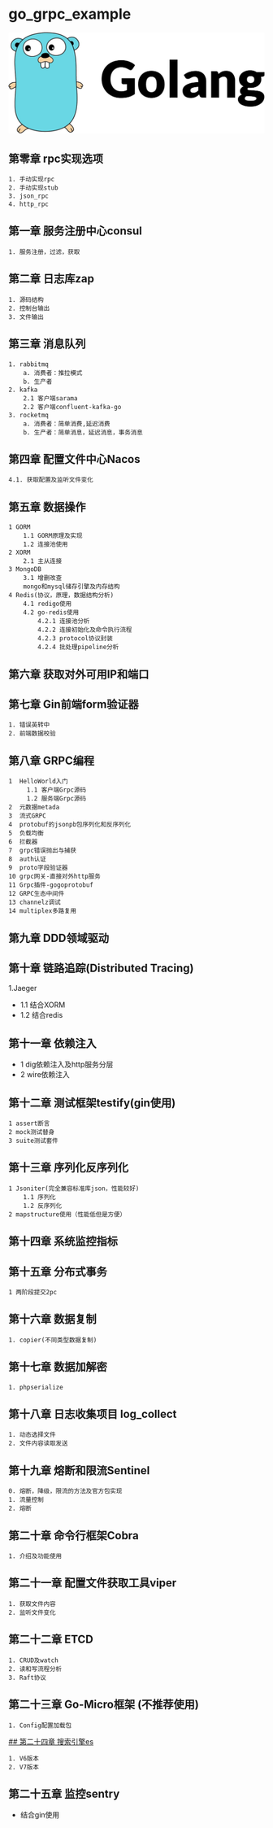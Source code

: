 # go_grpc_example
![grpc](./img/golang.jpeg)
## 第零章 rpc实现选项
    1. 手动实现rpc
    2. 手动实现stub
    3. json_rpc
    4. http_rpc
## 第一章 服务注册中心consul
    1. 服务注册，过滤，获取
## 第二章 日志库zap
    1. 源码结构
    2. 控制台输出
    3. 文件输出
## 第三章 消息队列
    1. rabbitmq
        a. 消费者：推拉模式
        b. 生产者
    2. kafka
        2.1 客户端sarama
        2.2 客户端confluent-kafka-go
    3. rocketmq
        a. 消费者：简单消费,延迟消费
        b. 生产者：简单消息，延迟消息，事务消息
## 第四章 配置文件中心Nacos
    4.1. 获取配置及监听文件变化
## 第五章 数据操作
    1 GORM
        1.1 GORM原理及实现 
        1.2 连接池使用
    2 XORM
        2.1 主从连接
    3 MongoDB
        3.1 增删改查
        mongo和mysql储存引擎及内存结构
    4 Redis(协议，原理，数据结构分析)
        4.1 redigo使用
        4.2 go-redis使用
            4.2.1 连接池分析
            4.2.2 连接初始化及命令执行流程
            4.2.3 protocol协议封装
            4.2.4 批处理pipeline分析
## 第六章 获取对外可用IP和端口
## 第七章 Gin前端form验证器
    1. 错误英转中
    2. 前端数据校验
## 第八章 GRPC编程 
    1  HelloWorld入门
         1.1 客户端Grpc源码
         1.2 服务端Grpc源码
    2  元数据metada
    3  流式GRPC
    4  protobuf的jsonpb包序列化和反序列化
    5  负载均衡 
    6  拦截器 
    7  grpc错误抛出与捕获 
    8  auth认证 
    9  proto字段验证器 
    10 grpc网关-直接对外http服务 
    11 Grpc插件-gogoprotobuf
    12 GRPC生态中间件
    13 channelz调试
    14 multiplex多路复用
## 第九章 DDD领域驱动
## 第十章 链路追踪(Distributed Tracing)
1.Jaeger
- 1.1 结合XORM
- 1.2 结合redis
## 第十一章 依赖注入
- 1 dig依赖注入及http服务分层 
- 2 wire依赖注入
## 第十二章 测试框架testify(gin使用)
    1 assert断言
    2 mock测试替身
    3 suite测试套件
## 第十三章 序列化反序列化
    1 Jsoniter(完全兼容标准库json，性能较好)
        1.1 序列化
        1.2 反序列化
    2 mapstructure使用（性能低但是方便）
## 第十四章 系统监控指标
## 第十五章 分布式事务
    1 两阶段提交2pc
## 第十六章 数据复制
    1. copier(不同类型数据复制)
## 第十七章 数据加解密
    1. phpserialize
## 第十八章 日志收集项目 log_collect
    1. 动态选择文件
    2. 文件内容读取发送
## 第十九章 熔断和限流Sentinel
    0. 熔断，降级，限流的方法及官方包实现
    1. 流量控制
    2. 熔断
## 第二十章 命令行框架Cobra
    1. 介绍及功能使用
## 第二十一章 配置文件获取工具viper
    1. 获取文件内容
    2. 监听文件变化
## 第二十二章 ETCD
    1. CRUD及watch
    2. 读和写流程分析
    3. Raft协议
## 第二十三章 Go-Micro框架 (不推荐使用)
    1. Config配置加载包
[## 第二十四章 搜索引擎es](24_elasticSearch/es.md)

    1. V6版本 
    2. V7版本 

## 第二十五章 监控sentry
-   结合gin使用




